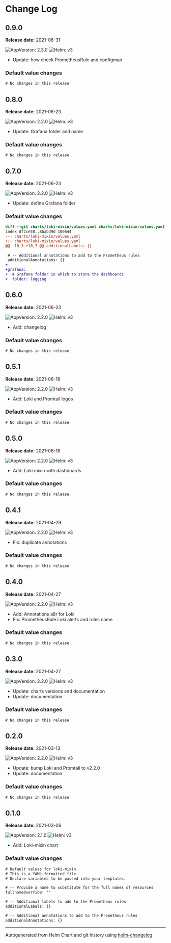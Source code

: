 # Change Log

## 0.9.0 

**Release date:** 2021-08-31

![AppVersion: 2.3.0](https://img.shields.io/static/v1?label=AppVersion&message=2.3.0&color=success&logo=)
![Helm: v3](https://img.shields.io/static/v1?label=Helm&message=v3&color=informational&logo=helm)


* Update: how check PrometheusRule and configmap 

### Default value changes

```diff
# No changes in this release
```

## 0.8.0 

**Release date:** 2021-06-23

![AppVersion: 2.2.0](https://img.shields.io/static/v1?label=AppVersion&message=2.2.0&color=success&logo=)
![Helm: v3](https://img.shields.io/static/v1?label=Helm&message=v3&color=informational&logo=helm)


* Update: Grafana folder and name 

### Default value changes

```diff
# No changes in this release
```

## 0.7.0 

**Release date:** 2021-06-23

![AppVersion: 2.2.0](https://img.shields.io/static/v1?label=AppVersion&message=2.2.0&color=success&logo=)
![Helm: v3](https://img.shields.io/static/v1?label=Helm&message=v3&color=informational&logo=helm)


* Update: define Grafana folder 

### Default value changes

```diff
diff --git charts/loki-mixin/values.yaml charts/loki-mixin/values.yaml
index df2ce58..8babd9d 100644
--- charts/loki-mixin/values.yaml
+++ charts/loki-mixin/values.yaml
@@ -10,3 +10,7 @@ additionalLabels: {}
 
 # -- Additional annotations to add to the Prometheus rules
 additionalAnnotations: {}
+
+grafana:
+  # Grafana folder in which to store the dashboards
+  folder: logging
```

## 0.6.0 

**Release date:** 2021-06-23

![AppVersion: 2.2.0](https://img.shields.io/static/v1?label=AppVersion&message=2.2.0&color=success&logo=)
![Helm: v3](https://img.shields.io/static/v1?label=Helm&message=v3&color=informational&logo=helm)


* Add: changelog 

### Default value changes

```diff
# No changes in this release
```

## 0.5.1 

**Release date:** 2021-06-18

![AppVersion: 2.2.0](https://img.shields.io/static/v1?label=AppVersion&message=2.2.0&color=success&logo=)
![Helm: v3](https://img.shields.io/static/v1?label=Helm&message=v3&color=informational&logo=helm)


* Add: Loki and Promtail logos 

### Default value changes

```diff
# No changes in this release
```

## 0.5.0 

**Release date:** 2021-06-18

![AppVersion: 2.2.0](https://img.shields.io/static/v1?label=AppVersion&message=2.2.0&color=success&logo=)
![Helm: v3](https://img.shields.io/static/v1?label=Helm&message=v3&color=informational&logo=helm)


* Add: Loki mixin with dashboards 

### Default value changes

```diff
# No changes in this release
```

## 0.4.1 

**Release date:** 2021-04-29

![AppVersion: 2.2.0](https://img.shields.io/static/v1?label=AppVersion&message=2.2.0&color=success&logo=)
![Helm: v3](https://img.shields.io/static/v1?label=Helm&message=v3&color=informational&logo=helm)


* Fix: duplicate annotations 

### Default value changes

```diff
# No changes in this release
```

## 0.4.0 

**Release date:** 2021-04-27

![AppVersion: 2.2.0](https://img.shields.io/static/v1?label=AppVersion&message=2.2.0&color=success&logo=)
![Helm: v3](https://img.shields.io/static/v1?label=Helm&message=v3&color=informational&logo=helm)


* Add: Annotations a8r for Loki 
* Fix: PrometheusRule Loki alerts and rules name 

### Default value changes

```diff
# No changes in this release
```

## 0.3.0 

**Release date:** 2021-04-27

![AppVersion: 2.2.0](https://img.shields.io/static/v1?label=AppVersion&message=2.2.0&color=success&logo=)
![Helm: v3](https://img.shields.io/static/v1?label=Helm&message=v3&color=informational&logo=helm)


* Update: charts versions and documentation 
* Update: documentation 

### Default value changes

```diff
# No changes in this release
```

## 0.2.0 

**Release date:** 2021-03-13

![AppVersion: 2.2.0](https://img.shields.io/static/v1?label=AppVersion&message=2.2.0&color=success&logo=)
![Helm: v3](https://img.shields.io/static/v1?label=Helm&message=v3&color=informational&logo=helm)


* Update: bump Loki and Promtail to v2.2.0 
* Update: documentation 

### Default value changes

```diff
# No changes in this release
```

## 0.1.0 

**Release date:** 2021-03-06

![AppVersion: 2.1.0](https://img.shields.io/static/v1?label=AppVersion&message=2.1.0&color=success&logo=)
![Helm: v3](https://img.shields.io/static/v1?label=Helm&message=v3&color=informational&logo=helm)


* Add: Loki-mixin chart 

### Default value changes

```diff
# Default values for loki-mixin.
# This is a YAML-formatted file.
# Declare variables to be passed into your templates.

# -- Provide a name to substitute for the full names of resources
fullnameOverride: ""

# -- Additional labels to add to the Prometheus rules
additionalLabels: {}

# -- Additional annotations to add to the Prometheus rules
additionalAnnotations: {}
```

---
Autogenerated from Helm Chart and git history using [helm-changelog](https://github.com/mogensen/helm-changelog)
